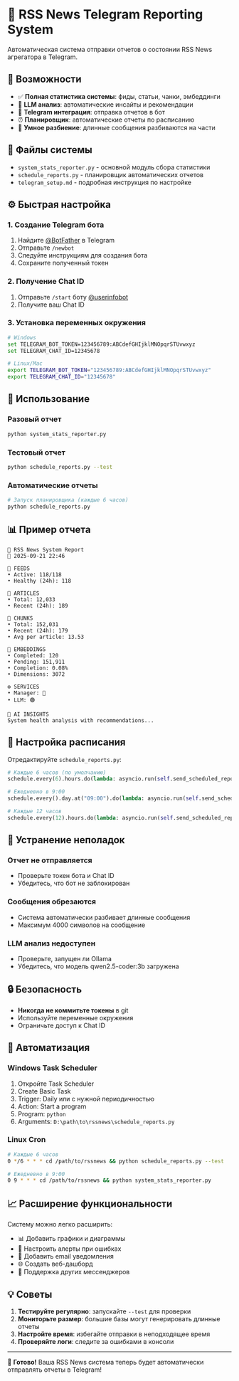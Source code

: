 # 🤖 RSS News Telegram Reporting System

Автоматическая система отправки отчетов о состоянии RSS News агрегатора в Telegram.

## 🚀 Возможности

- ✅ **Полная статистика системы**: фиды, статьи, чанки, эмбеддинги
- 🤖 **LLM анализ**: автоматические инсайты и рекомендации
- 📱 **Telegram интеграция**: отправка отчетов в бот
- ⏰ **Планировщик**: автоматические отчеты по расписанию
- 🔄 **Умное разбиение**: длинные сообщения разбиваются на части

## 📁 Файлы системы

- `system_stats_reporter.py` - основной модуль сбора статистики
- `schedule_reports.py` - планировщик автоматических отчетов
- `telegram_setup.md` - подробная инструкция по настройке

## ⚙️ Быстрая настройка

### 1. Создание Telegram бота

1. Найдите [@BotFather](https://t.me/BotFather) в Telegram
2. Отправьте `/newbot`
3. Следуйте инструкциям для создания бота
4. Сохраните полученный токен

### 2. Получение Chat ID

1. Отправьте `/start` боту [@userinfobot](https://t.me/userinfobot)
2. Получите ваш Chat ID

### 3. Установка переменных окружения

```bash
# Windows
set TELEGRAM_BOT_TOKEN=123456789:ABCdefGHIjklMNOpqrSTUvwxyz
set TELEGRAM_CHAT_ID=12345678

# Linux/Mac
export TELEGRAM_BOT_TOKEN="123456789:ABCdefGHIjklMNOpqrSTUvwxyz"
export TELEGRAM_CHAT_ID="12345678"
```

## 🎯 Использование

### Разовый отчет
```bash
python system_stats_reporter.py
```

### Тестовый отчет
```bash
python schedule_reports.py --test
```

### Автоматические отчеты
```bash
# Запуск планировщика (каждые 6 часов)
python schedule_reports.py
```

## 📊 Пример отчета

```
🤖 RSS News System Report
📅 2025-09-21 22:46

📡 FEEDS
• Active: 118/118
• Healthy (24h): 118

📰 ARTICLES
• Total: 12,033
• Recent (24h): 189

🧩 CHUNKS
• Total: 152,031
• Recent (24h): 179
• Avg per article: 13.53

🧠 EMBEDDINGS
• Completed: 120
• Pending: 151,911
• Completion: 0.08%
• Dimensions: 3072

⚙️ SERVICES
• Manager: 🔴
• LLM: 🟢

🤖 AI INSIGHTS
System health analysis with recommendations...
```

## 🔧 Настройка расписания

Отредактируйте `schedule_reports.py`:

```python
# Каждые 6 часов (по умолчанию)
schedule.every(6).hours.do(lambda: asyncio.run(self.send_scheduled_report()))

# Ежедневно в 9:00
schedule.every().day.at("09:00").do(lambda: asyncio.run(self.send_scheduled_report()))

# Каждые 12 часов
schedule.every(12).hours.do(lambda: asyncio.run(self.send_scheduled_report()))
```

## 🐛 Устранение неполадок

### Отчет не отправляется
- Проверьте токен бота и Chat ID
- Убедитесь, что бот не заблокирован

### Сообщения обрезаются
- Система автоматически разбивает длинные сообщения
- Максимум 4000 символов на сообщение

### LLM анализ недоступен
- Проверьте, запущен ли Ollama
- Убедитесь, что модель qwen2.5-coder:3b загружена

## 🔒 Безопасность

- **Никогда не коммитьте токены** в git
- Используйте переменные окружения
- Ограничьте доступ к Chat ID

## 🚀 Автоматизация

### Windows Task Scheduler
1. Откройте Task Scheduler
2. Create Basic Task
3. Trigger: Daily или с нужной периодичностью
4. Action: Start a program
5. Program: `python`
6. Arguments: `D:\path\to\rssnews\schedule_reports.py`

### Linux Cron
```bash
# Каждые 6 часов
0 */6 * * * cd /path/to/rssnews && python schedule_reports.py --test

# Ежедневно в 9:00
0 9 * * * cd /path/to/rssnews && python system_stats_reporter.py
```

## 📈 Расширение функциональности

Систему можно легко расширить:

- 📊 Добавить графики и диаграммы
- 🔔 Настроить алерты при ошибках
- 📧 Добавить email уведомления
- 🌐 Создать веб-дашборд
- 📱 Поддержка других мессенджеров

## 💡 Советы

1. **Тестируйте регулярно**: запускайте `--test` для проверки
2. **Мониторьте размер**: большие базы могут генерировать длинные отчеты
3. **Настройте время**: избегайте отправки в неподходящее время
4. **Проверяйте логи**: следите за ошибками в консоли

---

🎉 **Готово!** Ваша RSS News система теперь будет автоматически отправлять отчеты в Telegram!